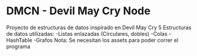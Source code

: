 # DMCN - Devil May Cry Node
Proyecto de estructuras de datos inspirado en Devil May Cry 5
Estructuras de datos utilizadas:
  -Listas enlazadas (Circulares, dobles)
  -Colas
  -HashTable
  -Grafos
Nota:
Se necesitan los assets para poder correr el programa
